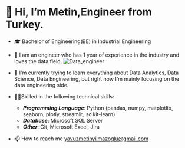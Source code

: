 # 👋 Hi, I’m Metin,Engineer from Turkey.
- 🎓 Bachelor of Engineering(BE) in Industrial Engineering
- 🧑 I am an engineer who has 1 year of experience in the industry and loves the data field. ![Data_engineer](https://github.com/ymetinyilmazoglu/ymetinyilmazoglu/assets/136450475/c4fbae8b-8156-4fcf-bda3-7271796cc21e)
- 🌱 I'm currently trying to learn everything about Data Analytics, Data Science, Data Engineering, but right now I'm mainly focusing on the data engineering side.

- 💪🏽Skilled in the following technical skills:
    * **_Programming Language_**: Python (pandas, numpy, matplotlib, seaborn, plotly, streamlit, scikit-learn)
    * **_Database_**: Microsoft SQL Server
    * **_Other_**: Git, Microsoft Excel, Jira

- 📫 How to reach me yavuzmetinyilmazoglu@gmail.com


